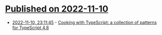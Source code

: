 # [Published on 2022-11-10](index.md)

* [2022-11-10, 23:11:45](https://lobste.rs/s/93pfub/cooking_with_typescript_collection) - [Cooking with TypeScript: a collection of patterns for TypeScript 4.8](https://github.com/adamshaylor/cooking-with-typescript)

